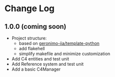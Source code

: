 # Change Log

## 1.0.0 (coming soon)

- Project structure:
    - based on [geronimo-iia/template-python](https://github.com/geronimo-iia/template-python)
    - add flakehell
    - simplify makefile and minimize customization
- Add C4 entities and test unit
- Add Reference system and test unit
- Add a basic C4Manager
